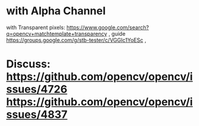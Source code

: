 # with Alpha Channel
with Transparent pixels: https://www.google.com/search?q=opencv+matchtemplate+transparency , guide https://groups.google.com/g/stb-tester/c/VGGIc1YoESc ,

# Discuss: https://github.com/opencv/opencv/issues/4726 https://github.com/opencv/opencv/issues/4837 
